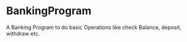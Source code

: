 # BankingProgram
A Banking Program to do basic Operations like check Balance, deposit, withdraw etc.
